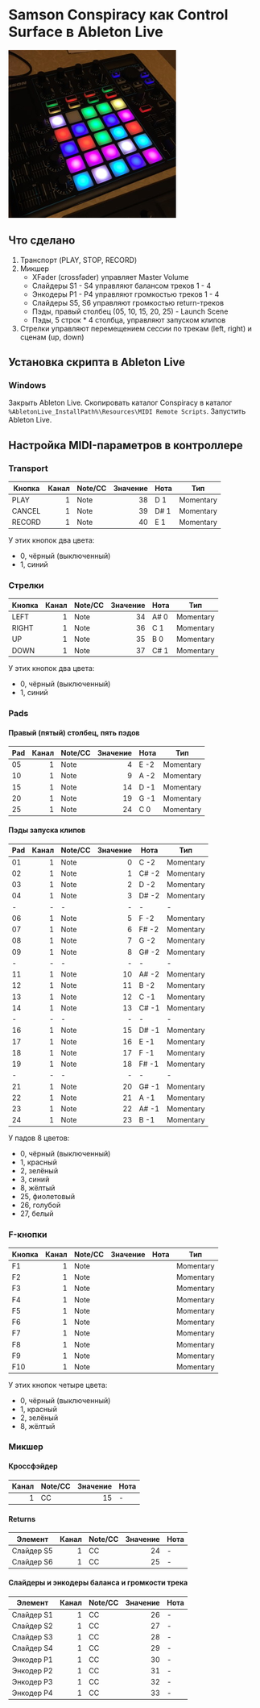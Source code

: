 # Samson Conspiracy как Control Surface в Ableton Live

![Samson Conspiracy](images/square.jpg)

## Что сделано
1. Транспорт (PLAY, STOP, RECORD)
2. Микшер
    - XFader (crossfader) управляет Master Volume
    - Слайдеры S1 - S4 управляют балансом треков 1 - 4
    - Энкодеры P1 - P4 управляют громкостью треков 1 - 4
    - Слайдеры S5, S6 управляют громкостью return-треков
    - Пэды, правый столбец (05, 10, 15, 20, 25) - Launch Scene
    - Пэды, 5 строк * 4 столбца, управляют запуском клипов
3. Стрелки управляют перемещением сессии по трекам (left, right) и сценам (up, down) 
    
## Установка скрипта в Ableton Live
### Windows
Закрыть Ableton Live. 
Скопировать каталог Conspiracy в каталог `%AbletonLive_InstallPath%\Resources\MIDI Remote Scripts`. 
Запустить Ableton Live. 

## Настройка MIDI-параметров в контроллере
### Transport
| Кнопка | Канал | Note/CC | Значение | Нота  | Тип       |
| ------ | -----:| ------- | --------:| ----- | --------- |
| PLAY   |     1 | Note    |       38 | D  1  | Momentary |
| CANCEL |     1 | Note    |       39 | D# 1  | Momentary |
| RECORD |     1 | Note    |       40 | E  1  | Momentary |

У этих кнопок два цвета: 
- 0, чёрный (выключенный)
- 1, синий

### Стрелки
| Кнопка | Канал | Note/CC | Значение | Нота  | Тип       |
| ------ | -----:| ------- | --------:| ----- | --------- |
| LEFT   |     1 | Note    |       34 | A# 0  | Momentary |
| RIGHT  |     1 | Note    |       36 | C  1  | Momentary |
| UP     |     1 | Note    |       35 | B  0  | Momentary |
| DOWN   |     1 | Note    |       37 | C# 1  | Momentary |

У этих кнопок два цвета: 
- 0, чёрный (выключенный)
- 1, синий

### Pads
#### Правый (пятый) столбец, пять пэдов
| Pad    | Канал | Note/CC | Значение | Нота  | Тип       |
| ------ | -----:| ------- | --------:| ----- | --------- |
| 05     |     1 | Note    |        4 | E  -2 | Momentary |
| 10     |     1 | Note    |        9 | A  -2 | Momentary |
| 15     |     1 | Note    |       14 | D  -1 | Momentary |
| 20     |     1 | Note    |       19 | G  -1 | Momentary |
| 25     |     1 | Note    |       24 | C   0 | Momentary |

#### Пэды запуска клипов
| Pad    | Канал | Note/CC | Значение | Нота  | Тип       |
| ------ | -----:| ------- | --------:| ----- | --------- |
| 01     |     1 | Note    |        0 | C  -2 | Momentary |
| 02     |     1 | Note    |        1 | C# -2 | Momentary |
| 03     |     1 | Note    |        2 | D  -2 | Momentary |
| 04     |     1 | Note    |        3 | D# -2 | Momentary |
| -      |     - | -       |        - | -     | -         |
| 06     |     1 | Note    |        5 | F  -2 | Momentary |
| 07     |     1 | Note    |        6 | F# -2 | Momentary |
| 08     |     1 | Note    |        7 | G  -2 | Momentary |
| 09     |     1 | Note    |        8 | G# -2 | Momentary |
| -      |     - | -       |        - | -     | -         |
| 11     |     1 | Note    |       10 | A# -2 | Momentary |
| 12     |     1 | Note    |       11 | B  -2 | Momentary |
| 13     |     1 | Note    |       12 | C  -1 | Momentary |
| 14     |     1 | Note    |       13 | C# -1 | Momentary |
| -      |     - | -       |        - | -     | -         |
| 16     |     1 | Note    |       15 | D# -1 | Momentary |
| 17     |     1 | Note    |       16 | E  -1 | Momentary |
| 18     |     1 | Note    |       17 | F  -1 | Momentary |
| 19     |     1 | Note    |       18 | F# -1 | Momentary |
| -      |     - | -       |        - | -     | -         |
| 21     |     1 | Note    |       20 | G# -1 | Momentary |
| 22     |     1 | Note    |       21 | A  -1 | Momentary |
| 23     |     1 | Note    |       22 | A# -1 | Momentary |
| 24     |     1 | Note    |       23 | B  -1 | Momentary |

У падов 8 цветов:
- 0, чёрный (выключенный)
- 1, красный
- 2, зелёный
- 3, синий
- 8, жёлтый
- 25, фиолетовый
- 26, голубой
- 27, белый

### F-кнопки
| Кнопка | Канал | Note/CC | Значение | Нота  | Тип       |
| ------ | -----:| ------- | --------:| ----- | --------- |
| F1     |     1 | Note    |          |       | Momentary |
| F2     |     1 | Note    |          |       | Momentary |
| F3     |     1 | Note    |          |       | Momentary |
| F4     |     1 | Note    |          |       | Momentary |
| F5     |     1 | Note    |          |       | Momentary |
| F6     |     1 | Note    |          |       | Momentary |
| F7     |     1 | Note    |          |       | Momentary |
| F8     |     1 | Note    |          |       | Momentary |
| F9     |     1 | Note    |          |       | Momentary |
| F10    |     1 | Note    |          |       | Momentary |

У этих кнопок четыре цвета: 
- 0, чёрный (выключенный)
- 1, красный
- 2, зелёный
- 8, жёлтый

### Микшер
#### Кроссфэйдер
| Канал | Note/CC | Значение | Нота  |
| -----:| ------- | --------:| ----- |
|     1 | CC      |       15 | -     |

#### Returns
| Элемент    | Канал | Note/CC | Значение | Нота  |
| ---------- | -----:| ------- | --------:| ----- |
| Слайдер S5 |     1 | CC      |       24 | -     |
| Слайдер S6 |     1 | CC      |       25 | -     |

#### Слайдеры и энкодеры баланса и громкости трека
| Элемент    | Канал | Note/CC | Значение | Нота  |
| ---------- | -----:| ------- | --------:| ----- |
| Слайдер S1 |     1 | CC      |       26 | -     |
| Слайдер S2 |     1 | CC      |       27 | -     |
| Слайдер S3 |     1 | CC      |       28 | -     |
| Слайдер S4 |     1 | CC      |       29 | -     |
| Энкодер P1 |     1 | CC      |       30 | -     |
| Энкодер P2 |     1 | CC      |       31 | -     |
| Энкодер P3 |     1 | CC      |       32 | -     |
| Энкодер P4 |     1 | CC      |       33 | -     |
